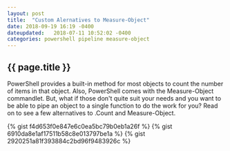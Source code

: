 ```yaml
---
layout: post
title:  "Custom Alernatives to Measure-Object"
date: 2018-09-19 16:19 -0400
dateupdated:   2018-07-11 10:52:02 -0400
categories: powershell pipeline measure-object 
---
```


## {{ page.title }}
PowerShell provides a built-in method for most objects to count the number of items in that object. Also, PowerShell comes with the Measure-Object commandlet. But, what if those don't quite suit your needs and you want to be able to pipe an object to a single function to do the work for you? Read on to see a few alternatives to .Count and Measure-Object.
<!-- more -->
{% gist f4d653f0e847e6c0ea5bc79b0eb1a26f %}
{% gist 6910da8e1af17511b58c8e013797be1a %}
{% gist 2920251a81f393884c2bd96f9483926c %}
